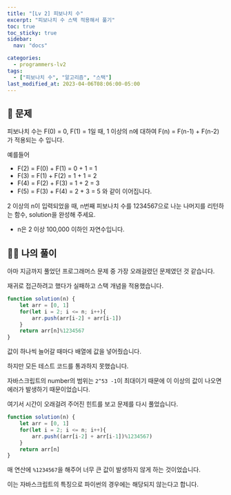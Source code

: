 ```yaml
---
title: "[Lv 2] 피보나치 수"
excerpt: "피보나치 수 스택 적용해서 풀기"
toc: true
toc_sticky: true
sidebar:
  nav: "docs"

categories:
  - programmers-lv2
tags:
  - ["피보나치 수", "알고리즘", "스택"]
last_modified_at: 2023-04-06T08:06:00-05:00
---
```


## 📄 문제

피보나치 수는 F(0) = 0, F(1) = 1일 때, 1 이상의 n에 대하여 F(n) = F(n-1) + F(n-2) 가 적용되는 수 입니다.

예를들어

* F(2) = F(0) + F(1) = 0 + 1 = 1
* F(3) = F(1) + F(2) = 1 + 1 = 2
* F(4) = F(2) + F(3) = 1 + 2 = 3
* F(5) = F(3) + F(4) = 2 + 3 = 5
와 같이 이어집니다.

2 이상의 n이 입력되었을 때, n번째 피보나치 수를 1234567으로 나눈 나머지를 리턴하는 함수, solution을 완성해 주세요.

* n은 2 이상 100,000 이하인 자연수입니다.

## 🙋‍♀️ 나의 풀이

아마 지금까지 풀었던 프로그래머스 문제 중 가장 오래걸렸던 문제였던 것 같습니다.

재귀로 접근하려고 했다가 실패하고 스택 개념을 적용했습니다.

```js
function solution(n) {
    let arr = [0, 1]
    for(let i = 2; i <= n; i++){
        arr.push(arr[i-2] + arr[i-1])
    }
    return arr[n]%1234567
}
```

값이 하나씩 늘어갈 때마다 배열에 값을 넣어줬습니다.

하지만 모든 테스트 코드를 통과하지 못했습니다.

자바스크립트의 number의 범위는 `2^53 -1`이 최대이기 때문에 이 이상의 값이 나오면 에러가 발생하기 때문이었습니다. 

여기서 시간이 오래걸려 주어진 힌트를 보고 문제를 다시 풀었습니다.

```js
function solution(n) {
    let arr = [0, 1]
    for(let i = 2; i <= n; i++){
        arr.push((arr[i-2] + arr[i-1])%1234567)
    }
    return arr[n]
}
```
매 연산에 `%1234567`을 해주어 너무 큰 값이 발생하지 않게 하는 것이었습니다.

이는 자바스크립트의 특징으로 파이썬의 경우에는 해당되지 않는다고 합니다.

